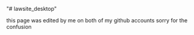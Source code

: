 "# lawsite_desktop" 

this page was edited by me on both of my github accounts
sorry for the confusion
